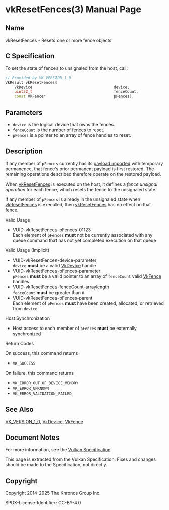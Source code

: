 # vkResetFences(3) Manual Page

## Name

vkResetFences - Resets one or more fence objects



## [](#_c_specification)C Specification

To set the state of fences to unsignaled from the host, call:

```c++
// Provided by VK_VERSION_1_0
VkResult vkResetFences(
    VkDevice                                    device,
    uint32_t                                    fenceCount,
    const VkFence*                              pFences);
```

## [](#_parameters)Parameters

- `device` is the logical device that owns the fences.
- `fenceCount` is the number of fences to reset.
- `pFences` is a pointer to an array of fence handles to reset.

## [](#_description)Description

If any member of `pFences` currently has its [payload imported](https://registry.khronos.org/vulkan/specs/latest/html/vkspec.html#synchronization-fences-importing) with temporary permanence, that fence’s prior permanent payload is first restored. The remaining operations described therefore operate on the restored payload.

When [vkResetFences](https://registry.khronos.org/vulkan/specs/latest/man/html/vkResetFences.html) is executed on the host, it defines a *fence unsignal operation* for each fence, which resets the fence to the unsignaled state.

If any member of `pFences` is already in the unsignaled state when [vkResetFences](https://registry.khronos.org/vulkan/specs/latest/man/html/vkResetFences.html) is executed, then [vkResetFences](https://registry.khronos.org/vulkan/specs/latest/man/html/vkResetFences.html) has no effect on that fence.

Valid Usage

- [](#VUID-vkResetFences-pFences-01123)VUID-vkResetFences-pFences-01123  
  Each element of `pFences` **must** not be currently associated with any queue command that has not yet completed execution on that queue

Valid Usage (Implicit)

- [](#VUID-vkResetFences-device-parameter)VUID-vkResetFences-device-parameter  
  `device` **must** be a valid [VkDevice](https://registry.khronos.org/vulkan/specs/latest/man/html/VkDevice.html) handle
- [](#VUID-vkResetFences-pFences-parameter)VUID-vkResetFences-pFences-parameter  
  `pFences` **must** be a valid pointer to an array of `fenceCount` valid [VkFence](https://registry.khronos.org/vulkan/specs/latest/man/html/VkFence.html) handles
- [](#VUID-vkResetFences-fenceCount-arraylength)VUID-vkResetFences-fenceCount-arraylength  
  `fenceCount` **must** be greater than `0`
- [](#VUID-vkResetFences-pFences-parent)VUID-vkResetFences-pFences-parent  
  Each element of `pFences` **must** have been created, allocated, or retrieved from `device`

Host Synchronization

- Host access to each member of `pFences` **must** be externally synchronized

Return Codes

On success, this command returns

- `VK_SUCCESS`

On failure, this command returns

- `VK_ERROR_OUT_OF_DEVICE_MEMORY`
- `VK_ERROR_UNKNOWN`
- `VK_ERROR_VALIDATION_FAILED`

## [](#_see_also)See Also

[VK\_VERSION\_1\_0](https://registry.khronos.org/vulkan/specs/latest/man/html/VK_VERSION_1_0.html), [VkDevice](https://registry.khronos.org/vulkan/specs/latest/man/html/VkDevice.html), [VkFence](https://registry.khronos.org/vulkan/specs/latest/man/html/VkFence.html)

## [](#_document_notes)Document Notes

For more information, see the [Vulkan Specification](https://registry.khronos.org/vulkan/specs/latest/html/vkspec.html#vkResetFences)

This page is extracted from the Vulkan Specification. Fixes and changes should be made to the Specification, not directly.

## [](#_copyright)Copyright

Copyright 2014-2025 The Khronos Group Inc.

SPDX-License-Identifier: CC-BY-4.0